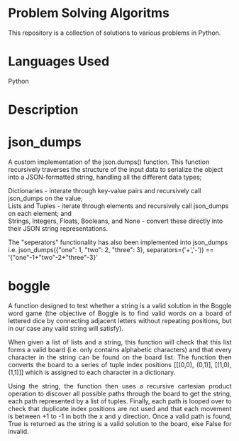 # Problem Solving Algoritms

This repository is a collection of solutions to various problems in Python.

# Languages Used

Python

# Description

# json_dumps

A custom implementation of the json.dumps() function. This function recursively traverses the structure of the input data to serialize the object into a JSON-formatted string, handling all the different data types; 

Dictionaries - interate through key-value pairs and recursively call json_dumps on the value; <br />
Lists and Tuples -  iterate through elements and recursively call json_dumps on each element; and <br />
Strings, Integers, Floats, Booleans, and None - convert these directly into their JSON string representations.

The "seperators" functionality has also been implemented into json_dumps i.e. json_dumps({"one": 1, "two": 2, "three": 3}, separators=('+','-')) == '{"one"-1+"two"-2+"three"-3}'

# boggle

 <div align="justify">
A function designed to test whether a string is a valid solution in the Boggle word game (the objective of Boggle is to find valid words on a board of lettered dice by connecting adjacent letters without repeating positions, but in our case any valid string will satisfy). <br />

When given a list of lists and a string, this function will check that this list forms a valid board (i.e. only contains alphabetic characters) and that every character in the string can be found on the board list. The function then converts the board to a series of tuple index positions [[(0,0), (0,1)], [(1,0),(1,1)]] which is assigned to each character in a dictionary. 

Using the string, the function then uses a recursive cartesian product operation to discover all possible paths through the board to get the string, each path represented by a list of tuples. Finally, each path is looped over to check that duplicate index positions are not used and that each movement is between +1 to -1 in both the x and y direction. Once a valid path is found, True is returned as the string is a valid solution to the board, else False for invalid. 
</div>
